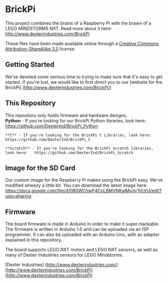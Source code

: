 BrickPi
=====

This project combines the brains of a Raspberry Pi with the brawn of a LEGO MINDSTORMS NXT.  Read more about it here:  http://www.dexterindustries.com/BrickPi

These files have been made available online through a [Creative Commons Attribution-ShareAlike 3.0](http://creativecommons.org/licenses/by-sa/3.0/) license.

## Getting Started

We've devoted some serious time to trying to make sure that it's easy to get started.  If you're lost, we would like to first direct you to our [website for the BrickPi] (http://www.dexterindustries.com/BrickPi/)


## This Repository

This repository only holds firmware and hardware designs.  
	**Python** - If you're looking for our BrickPi Python libraries, look here:	https://github.com/DexterInd/BrickPi_Python
	
	**C** - If you're looking for the BrickPi C Libraries, look here: 		https://github.com/DexterInd/BrickPi_C
	
	**Scratch** - If you're looking for the BrickPi Scratch libraries, look here:	https://github.com/DexterInd/BrickPi_Scratch

## Image for the SD Card
Our custom image for the Raspberry Pi makes using the BrickPi easy.  We've modified wheezy a little bit.  You can download the latest image here:
https://docs.google.com/file/d/0B0WChwP4CnLBMVNKajMydy1VcVU/edit?usp=sharing
	
## Firmware
The board firmware is made in Arduino in order to make it super-hackable.  The firmware is written in Arduino 1.0 and can be uploaded via an ISP programmer.  It can also be uploaded with an Arduino Uno, with an adapter explained in this repository.

The board supports LEGO NXT motors and LEGO NXT sensors, as well as many of Dexter Industries sensors for LEGO Mindstorms.

[Dexter Industries] (http://www.dexterindustries.com/)
[http://www.dexterindustries.com/BrickPi] (http://www.dexterindustries.com/BrickPi)